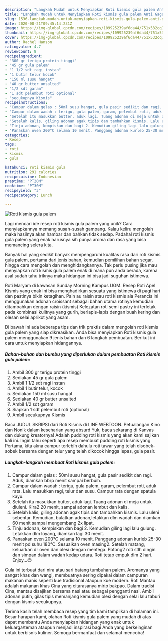 ```yaml
---
description: "Langkah Mudah untuk Menyiapkan Roti kismis gula palem Anti Gagal"
title: "Langkah Mudah untuk Menyiapkan Roti kismis gula palem Anti Gagal"
slug: 1536-langkah-mudah-untuk-menyiapkan-roti-kismis-gula-palem-anti-gagal
date: 2020-08-21T09:45:14.231Z
image: https://img-global.cpcdn.com/recipes/109925239af6da44/751x532cq70/roti-kismis-gula-palem-foto-resep-utama.jpg
thumbnail: https://img-global.cpcdn.com/recipes/109925239af6da44/751x532cq70/roti-kismis-gula-palem-foto-resep-utama.jpg
cover: https://img-global.cpcdn.com/recipes/109925239af6da44/751x532cq70/roti-kismis-gula-palem-foto-resep-utama.jpg
author: Rachel Hanson
ratingvalue: 4.7
reviewcount: 8
recipeingredient:
- "300 gr terigu protein tinggi"
- "45 gr gula palem"
- "1 1/2 sdt ragi instan"
- "1 butir telur kocok"
- "150 ml susu hangat"
- "40 gr butter unsalted"
- "1/2 sdt garam"
- "1 sdt pelembut roti optional"
- "secukupnya Kismis"
recipeinstructions:
- "Campur dalam gelas : 50ml susu hangat, gula pasir sedikit dan ragi. Aduk, diamkan bbrp menit sampai berbuih."
- "Campur dalam wadah : terigu, gula palem, garam, pelembut roti, aduk rata. Lalu masukkan ragi, telur dan susu. Campur rata dengan spatula kayu."
- "Setelah itu masukkan butter, aduk lagi. Tuang adonan di meja untuk diuleni. Kira2 20 menit, sampai adonan lembut dan kalis."
- "Setelah kalis, giling adonan agak tipis dan tambahkan kismis. Lalu uleni sebentar. Kemudian, bulatkan adonan,letakkan dlm wadah dan diamkan 60 menit sampai mengembang 2x lipat."
- "Tinju adonan, kempiskan dan bagi 2. Kemudian giling lagi lalu gulung. Letakkan dlm loyang, diamkan lagi 30 menit."
- "Panaskan oven 200°C selama 10 menit. Panggang adonan kurleb 25-30 menit pd suhu 180°C. Sesuaikan oven masing2. Setelah matang, keluarkan dr oven dan olesi dengan mentega. Potong2 roti stlh dingin dan simpan dalam wadah kedap udara. Roti tetap empuk dlm 2 hari. Enjoy...😍"
categories:
- Resep
tags:
- roti
- kismis
- gula

katakunci: roti kismis gula 
nutrition: 291 calories
recipecuisine: Indonesian
preptime: "PT20M"
cooktime: "PT30M"
recipeyield: "3"
recipecategory: Lunch

---
```



![Roti kismis gula palem](https://img-global.cpcdn.com/recipes/109925239af6da44/751x532cq70/roti-kismis-gula-palem-foto-resep-utama.jpg)

Lagi mencari ide resep roti kismis gula palem yang unik? Cara menyiapkannya memang susah-susah gampang. Kalau keliru mengolah maka hasilnya akan hambar dan bahkan tidak sedap. Padahal roti kismis gula palem yang enak harusnya sih punya aroma dan rasa yang bisa memancing selera kita.

Banyak hal yang sedikit banyak mempengaruhi kualitas rasa dari roti kismis gula palem, pertama dari jenis bahan, kemudian pemilihan bahan segar, hingga cara mengolah dan menghidangkannya. Tak perlu pusing jika mau menyiapkan roti kismis gula palem enak di mana pun anda berada, karena asal sudah tahu triknya maka hidangan ini bisa jadi suguhan istimewa.

Roti Maryam di kawasan Sunday Morning Kampus UGM. Resep Roti Apel Kismis yang enak ini bisa menghadirkan sesuatu yang istimewa di pagi hari dan pastinya bikin ketagihan. Pain au raisin atau roti kismis ala Perancis ini menggunakan adonan croissant sebagai bahan utama rotinya kemudian ditambahkan dengan raisin (kismis) Kelezatan roti semi pastry ini terletak pada kombinasi kulitnya yang gurih, berlapis-lapis dengan buah kering dan olesan selai aprikot yang asam.


Di bawah ini ada beberapa tips dan trik praktis dalam mengolah roti kismis gula palem yang siap dikreasikan. Anda bisa menyiapkan Roti kismis gula palem menggunakan 9 jenis bahan dan 6 langkah pembuatan. Berikut ini cara untuk menyiapkan hidangannya.

<!--inarticleads1-->

##### Bahan-bahan dan bumbu yang diperlukan dalam pembuatan Roti kismis gula palem:

1. Ambil 300 gr terigu protein tinggi
1. Sediakan 45 gr gula palem
1. Ambil 1 1/2 sdt ragi instan
1. Ambil 1 butir telur, kocok
1. Sediakan 150 ml susu hangat
1. Sediakan 40 gr butter unsalted
1. Ambil 1/2 sdt garam
1. Siapkan 1 sdt pelembut roti (optional)
1. Ambil secukupnya Kismis


Baca JUDUL SKRIPSI dari Roti Kismis di LINE WEBTOON. Petualangan Kino dan Nonik dalam keseharian yang absurd Yuk, baca sekarang di Kanvas dan dukung kreatornya! Adalah pudding roti kismis yang akan kami sajikan kali ini. Ingin tahu seperti apa resep membuat pudding roti kismis yang Pertama, kita akna campur terlebih dahulu roti tawar yang telah disobek-sobek bersama dengan telur yang telah dikocok hingga lepas, gula pasir. 

<!--inarticleads2-->

##### Langkah-langkah membuat Roti kismis gula palem:

1. Campur dalam gelas : 50ml susu hangat, gula pasir sedikit dan ragi. Aduk, diamkan bbrp menit sampai berbuih.
1. Campur dalam wadah : terigu, gula palem, garam, pelembut roti, aduk rata. Lalu masukkan ragi, telur dan susu. Campur rata dengan spatula kayu.
1. Setelah itu masukkan butter, aduk lagi. Tuang adonan di meja untuk diuleni. Kira2 20 menit, sampai adonan lembut dan kalis.
1. Setelah kalis, giling adonan agak tipis dan tambahkan kismis. Lalu uleni sebentar. Kemudian, bulatkan adonan,letakkan dlm wadah dan diamkan 60 menit sampai mengembang 2x lipat.
1. Tinju adonan, kempiskan dan bagi 2. Kemudian giling lagi lalu gulung. Letakkan dlm loyang, diamkan lagi 30 menit.
1. Panaskan oven 200°C selama 10 menit. Panggang adonan kurleb 25-30 menit pd suhu 180°C. Sesuaikan oven masing2. Setelah matang, keluarkan dr oven dan olesi dengan mentega. Potong2 roti stlh dingin dan simpan dalam wadah kedap udara. Roti tetap empuk dlm 2 hari. Enjoy...😍


Gula ini terbuat dari nira atau sari batang tumbuhan palem. Aromanya yang sangat khas dan wangi, membuatnya sering dipakai dalam campuran makanan manis seperti kue tradisional ataupun kue modern. Roti Mantau adalah makanan khas Cina yang citarasanya mirip bakpao. Dalam tradisi Cina, mantau disajikan bersama nasi atau sebagai pengganti nasi. Ambil adonan putih, gilas tipis memanjang kemudian olesi dengan selai lalu taburi dengan kismis secukupnya. 

Terima kasih telah membaca resep yang tim kami tampilkan di halaman ini. Besar harapan kami, olahan Roti kismis gula palem yang mudah di atas dapat membantu Anda menyiapkan hidangan yang enak untuk keluarga/teman ataupun menjadi inspirasi bagi Anda yang berkeinginan untuk berbisnis kuliner. Semoga bermanfaat dan selamat mencoba!
